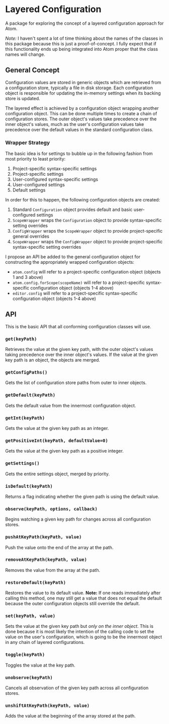 # Layered Configuration

A package for exploring the concept of a layered configuration approach for Atom.

*Note:* I haven't spent a lot of time thinking about the names of the classes in this package because this is just a proof-of-concept. I fully expect that if this functionality ends up being integrated into Atom proper that the class names will change.

## General Concept

Configuration values are stored in generic objects which are retrieved from a configuration store, typically a file in disk storage. Each configuration object is responsible for updating the in-memory settings when its backing store is updated.

The layered effect is achieved by a configuration object wrapping another configuration object. This can be done multiple times to create a chain of configuration stores. The outer object's values take precedence over the inner object's values, much as the user's configuration values take precedence over the default values in the standard configuration class.

### Wrapper Strategy

The basic idea is for settings to bubble up in the following fashion from most priority to least priority:

1. Project-specific syntax-specific settings
1. Project-specific settings
1. User-configured syntax-specific settings
1. User-configured settings
1. Default settings

In order for this to happen, the following configuration objects are created:

1. Standard `Configuration` object provides default and basic user-configured settings
1. `ScopeWrapper` wraps the `Configuration` object to provide syntax-specific setting overrides
1. `ConfigWrapper` wraps the `ScopeWrapper` object to provide project-specific general overrides
1. `ScopeWrapper` wraps the `ConfigWrapper` object to provide project-specific syntax-specific setting overrides

I propose an API be added to the general configuration object for constructing the appropriately wrapped configuration objects:

* `atom.config` will refer to a project-specific configuration object (objects 1 and 3 above)
* `atom.config.forScope(scopeName)` will refer to a project-specific syntax-specific configuration object (objects 1-4 above)
* `editor.config` will refer to a project-specific syntax-specific configuration object (objects 1-4 above)

## API

This is the basic API that all conforming configuration classes will use.

### `get(keyPath)`

Retrieves the value at the given key path, with the outer object's values taking precedence over the inner object's values. If the value at the given key path is an object, the objects are merged.

### `getConfigPaths()`

Gets the list of configuration store paths from outer to inner objects.

### `getDefault(keyPath)`

Gets the default value from the innermost configuration object.

### `getInt(keyPath)`

Gets the value at the given key path as an integer.

### `getPositiveInt(keyPath, defaultValue=0)`

Gets the value at the given key path as a positive integer.

### `getSettings()`

Gets the entire settings object, merged by priority.

### `isDefault(keyPath)`

Returns a flag indicating whether the given path is using the default value.

### `observe(keyPath, options, callback)`

Begins watching a given key path for changes across all configuration stores.

### `pushAtKeyPath(keyPath, value)`

Push the value onto the end of the array at the path.

### `removeAtKeyPath(keyPath, value)`

Removes the value from the array at the path.

### `restoreDefault(keyPath)`

Restores the value to its default value. **Note:** If one reads immediately after calling this method, one may still get a value that does not equal the default because the outer configuration objects still override the default.

### `set(keyPath, value)`

Sets the value at the given key path but *only on the inner object*. This is done because it is most likely the intention of the calling code to set the value on the user's configuration, which is going to be the innermost object in any chain of layered configurations.

### `toggle(keyPath)`

Toggles the value at the key path.

### `unobserve(keyPath)`

Cancels all observation of the given key path across all configuration stores.

### `unshiftAtKeyPath(keyPath, value)`

Adds the value at the beginning of the array stored at the path.
